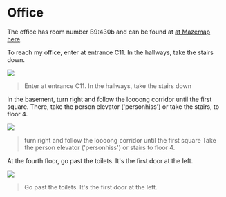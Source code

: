 # Office

The office has room number B9:430b and can be found at [at Mazemap here](https://use.mazemap.com/#v=1&zlevel=4&center=17.635980,59.841862&zoom=19.9&campusid=49&desttype=poi&dest=386656).

To reach my office, enter at entrance C11. In the hallways, take the stairs down.

![](bmc_floor_1_with_route.png)

> Enter at entrance C11. In the hallways, take the stairs down

In the basement, turn right and follow the loooong corridor
until the first square. There, take the person elevator ('personhiss')
or take the stairs, to floor 4.

![](bmc_floor_k1_with_route.png)

> turn right and follow the loooong corridor until the first square
> Take the person elevator ('personhiss') or stairs to floor 4.

At the fourth floor, go past the toilets. It's the first door at the left.

![](bmc_floor_1_with_route.png)

> Go past the toilets. It's the first door at the left.

